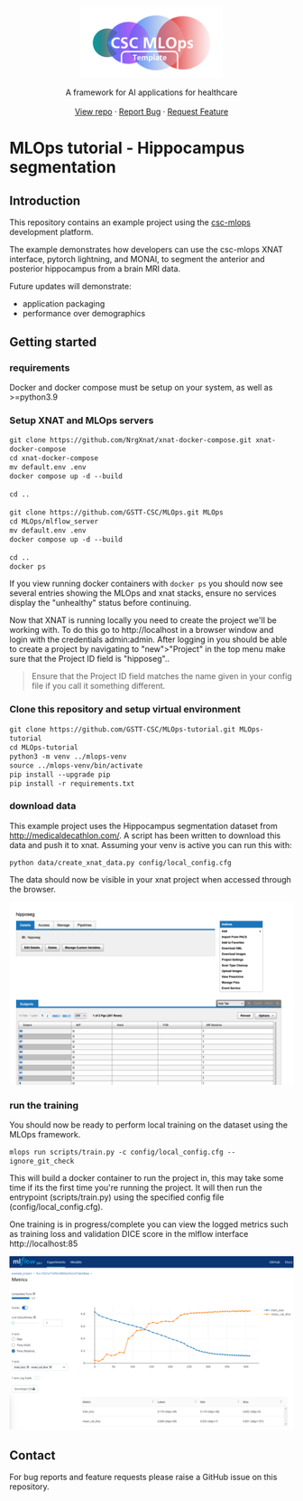 <!-- PROJECT HEADING -->
<br />
<p align="center">
<a href="https://github.com/github_username/repo_name">
    <img src="assets/MOps_template_logo.png" alt="Logo" width="50%">
  </a>
<p align="center">
A framework for AI applications for healthcare
<br />
<br />
<a href="https://github.com/GSTT-CSC/Project_template">View repo</a>
·
<a href="https://github.com/GSTT-CSC/Project_template/issues">Report Bug</a>
·
<a href="https://github.com/GSTT-CSC/Project_template/issues">Request Feature</a>
</p>

# MLOps tutorial - Hippocampus segmentation

## Introduction
This repository contains an example project using the [csc-mlops](https://github.com/GSTT-CSC/MLOps.git) development platform. 

The example demonstrates how developers can use the csc-mlops XNAT interface, pytorch lightning, and MONAI, to segment the anterior and posterior hippocampus from a brain MRI data.

Future updates will demonstrate:
  - application packaging
  - performance over demographics 

## Getting started

### requirements
Docker and docker compose must be setup on your system, as well as >=python3.9

### Setup XNAT and MLOps servers
```shell
git clone https://github.com/NrgXnat/xnat-docker-compose.git xnat-docker-compose
cd xnat-docker-compose
mv default.env .env
docker compose up -d --build

cd ..

git clone https://github.com/GSTT-CSC/MLOps.git MLOps
cd MLOps/mlflow_server
mv default.env .env 
docker compose up -d --build

cd ..
docker ps
```

If you view running docker containers with `docker ps` you should now see several entries showing the MLOps and xnat stacks, ensure no services display the "unhealthy" status before continuing.

Now that XNAT is running locally you need to create the project we'll be working with. To do this go to http://localhost in a browser window and login with the credentials admin:admin. After logging in you should be able to create a project by navigating to "new">"Project" in the top menu make sure that the Project ID field is "hipposeg".. 

> Ensure that the Project ID field matches the name given in your config file if you call it something different.

### Clone this repository and setup virtual environment
```shell
git clone https://github.com/GSTT-CSC/MLOps-tutorial.git MLOps-tutorial
cd MLOps-tutorial
python3 -m venv ../mlops-venv
source ../mlops-venv/bin/activate
pip install --upgrade pip
pip install -r requirements.txt
```

### download data
This example project uses the Hippocampus segmentation dataset from http://medicaldecathlon.com/. A script has been written to download this data and push it to xnat. Assuming your venv is active you can run this with:
```shell
python data/create_xnat_data.py config/local_config.cfg
```

The data should now be visible in your xnat project when accessed through the browser.


![img.png](assets/img.png)


### run the training
You should now be ready to perform local training on the dataset using the MLOps framework. 
```shell
mlops run scripts/train.py -c config/local_config.cfg --ignore_git_check
```

This will build a docker container to run the project in, this may take some time if its the first time you're running the project. It will then run the entrypoint (scripts/train.py) using the specified config file (config/local_config.cfg).

One training is in progress/complete you can view the logged metrics such as training loss and validation DICE score in the mlflow interface http://localhost:85


![img_1.png](assets/img_1.png)
## Contact
For bug reports and feature requests please raise a GitHub issue on this repository.

